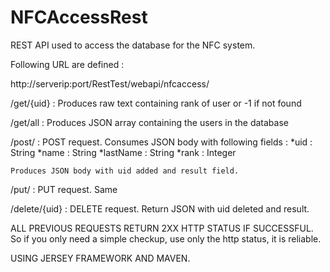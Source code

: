# NFCAccessRest

REST API used to access the database for the NFC system.

Following URL are defined :

http://serverip:port/RestTest/webapi/nfcaccess/ 

/get/{uid} : Produces raw text containing rank of user or -1 if not found

/get/all : Produces JSON array containing the users in the database

/post/ : POST request. Consumes JSON body with following fields :
	*uid : String
	*name : String
	*lastName : String
	*rank : Integer

	Produces JSON body with uid added and result field.

/put/ : PUT request. Same

/delete/{uid} :  DELETE request. Return JSON with uid deleted and result.


ALL PREVIOUS REQUESTS RETURN 2XX HTTP STATUS IF SUCCESSFUL. 
So if you only need a simple checkup, use only the http status, it is reliable.

USING JERSEY FRAMEWORK AND MAVEN.
